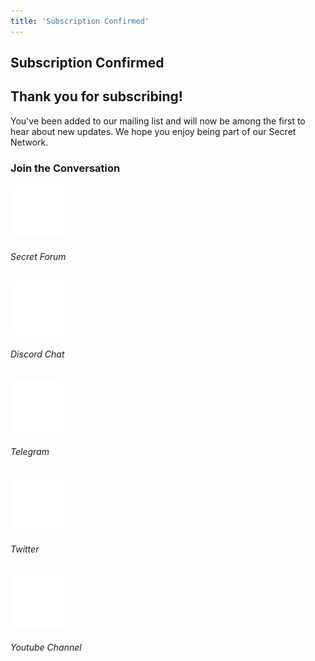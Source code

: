 ```yaml
---
title: 'Subscription Confirmed'
---
```









<!-- Page title -->
<column>

<block>

<hero-title>

## Subscription Confirmed

</hero-title>

</block>

</column>










<!-- thanks -->
<column mode="slim thanks" class="text-center spacer-s">

<block>

## Thank you for subscribing!

You've been added to our mailing list and will now be among the first to hear about new updates. We hope you enjoy being part of our Secret Network.

</block>

</column>









<!-- block Header -->
<column class="text-center">

<block>

### Join the Conversation

</block>

</column>









<!-- Join the conversation -->
<column class="spacer-s img-invert" number="5" number-m="2" number-s="2">

<block>

<card-simple class="accent-gray text-center cta" url="https://forum.scrt.network/">

![](./img/icon-social-forum-big.svg)

###### Secret Forum

</card-simple>

</block>

<block>

<card-simple class="accent-purple text-center cta" url="https://discord.com/invite/SJK32GY">

![](./img/icon-social-discord-big.svg)

###### Discord Chat

</card-simple>

</block>

<block>

<card-simple class="accent-blue text-center cta" url="https://t.me/SCRTcommunity">

![](./img/icon-social-telegram-big.svg)

###### Telegram

</card-simple>

</block>

<block>

<card-simple class="accent-turquoise text-center cta" url="https://twitter.com/SecretNetwork">

![](./img/icon-social-twitter-big.svg)

###### Twitter

</card-simple>

</block>

<block>

<card-simple class="accent-red text-center cta" url="https://www.youtube.com/channel/UCZPqj7h7mzjwuSfw_UWxQPw">

![](./img/icon-social-youtube-big.svg)

###### Youtube Channel

</card-simple>

</block>

</column>








